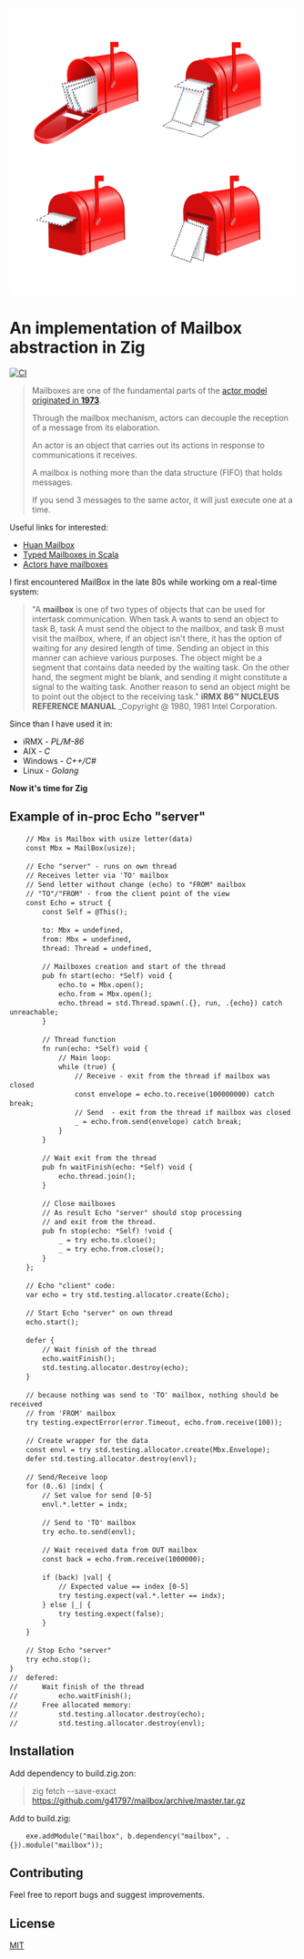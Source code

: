 ![](_logo/mailboxes.png)

# An implementation of Mailbox abstraction in Zig          

[![CI](https://github.com/g41797/yazq/actions/workflows/ci.yml/badge.svg)](https://github.com/g41797/yazq/actions/workflows/ci.yml)

> Mailboxes are one of the fundamental parts of the [actor model originated in **1973**](https://en.wikipedia.org/wiki/Actor_model). 
>
> Through the mailbox mechanism, actors can decouple the reception of a message from its elaboration.
>
> An actor is an object that carries out its actions in response to communications it receives.
>
> A mailbox is nothing more than the data structure (FIFO) that holds messages.
>
> If you send 3 messages to the same actor, it will just execute one at a time.

Useful links for interested:
- [Huan Mailbox](https://github.com/huan/mailbox)
- [Typed Mailboxes in Scala](https://www.baeldung.com/scala/typed-mailboxes)
- [Actors have mailboxes](https://www.brianstorti.com/the-actor-model/)


I first encountered MailBox in the late 80s while working om a real-time system: 

> "A **mailbox** is one of two types of objects that can be used for intertask
communication. When task A wants to send an object to task B, task A
must send the object to the mailbox, and task B must visit the mailbox,
where, if an object isn't there, it has the option of waiting for any
desired length of time. Sending an object in this manner can achieve
various purposes. The object might be a segment that contains data
needed by the waiting task. On the other hand, the segment might be
blank, and sending it might constitute a signal to the waiting task.
Another reason to send an object might be to point out the object to the
receiving task." 
> **iRMX 86™ NUCLEUS REFERENCE MANUAL** _Copyright @ 1980, 1981 Intel Corporation.

Since than I have used it in:
- iRMX      - *PL/M-86*
- AIX       - *C*
- Windows   - *C++/C#*
- Linux     - *Golang*

**Now it's time for Zig**


## Example of in-proc Echo "server"

```zig
    // Mbx is Mailbox with usize letter(data)
    const Mbx = MailBox(usize);

    // Echo "server" - runs on own thread
    // Receives letter via 'TO' mailbox
    // Send letter without change (echo) to "FROM" mailbox
    // "TO"/"FROM" - from the client point of the view
    const Echo = struct {
        const Self = @This();

        to: Mbx = undefined,
        from: Mbx = undefined,
        thread: Thread = undefined,

        // Mailboxes creation and start of the thread
        pub fn start(echo: *Self) void {
            echo.to = Mbx.open();
            echo.from = Mbx.open();
            echo.thread = std.Thread.spawn(.{}, run, .{echo}) catch unreachable;
        }

        // Thread function
        fn run(echo: *Self) void {
            // Main loop:
            while (true) {
                // Receive - exit from the thread if mailbox was closed
                const envelope = echo.to.receive(100000000) catch break;
                // Send  - exit from the thread if mailbox was closed
                _ = echo.from.send(envelope) catch break;
            }
        }

        // Wait exit from the thread
        pub fn waitFinish(echo: *Self) void {
            echo.thread.join();
        }

        // Close mailboxes
        // As result Echo "server" should stop processing
        // and exit from the thread.
        pub fn stop(echo: *Self) !void {
            _ = try echo.to.close();
            _ = try echo.from.close();
        }
    };

    // Echo "client" code:
    var echo = try std.testing.allocator.create(Echo);

    // Start Echo "server" on own thread
    echo.start();

    defer {
        // Wait finish of the thread
        echo.waitFinish();
        std.testing.allocator.destroy(echo);
    }

    // because nothing was send to 'TO' mailbox, nothing should be received
    // from 'FROM' mailbox
    try testing.expectError(error.Timeout, echo.from.receive(100));

    // Create wrapper for the data
    const envl = try std.testing.allocator.create(Mbx.Envelope);
    defer std.testing.allocator.destroy(envl);

    // Send/Receive loop
    for (0..6) |indx| {
        // Set value for send [0-5]
        envl.*.letter = indx;

        // Send to 'TO' mailbox
        try echo.to.send(envl);

        // Wait received data from OUT mailbox
        const back = echo.from.receive(1000000);

        if (back) |val| {
            // Expected value == index [0-5]
            try testing.expect(val.*.letter == indx);
        } else |_| {
            try testing.expect(false);
        }
    }

    // Stop Echo "server"
    try echo.stop();
}
//  defered:
//      Wait finish of the thread
//          echo.waitFinish();
//      Free allocated memory:
//          std.testing.allocator.destroy(echo);
//          std.testing.allocator.destroy(envl);
```

## Installation

Add dependency to build.zig.zon:
   >zig fetch --save-exact  https://github.com/g41797/mailbox/archive/master.tar.gz

Add to build.zig:
```zig
    exe.addModule("mailbox", b.dependency("mailbox", .{}).module("mailbox"));
```

## Contributing

Feel free to report bugs and suggest improvements.

## License

[MIT](LICENSE)




